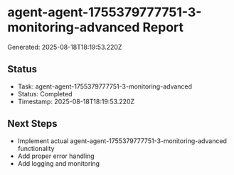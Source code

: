 # agent-agent-1755379777751-3-monitoring-advanced Report

Generated: 2025-08-18T18:19:53.220Z

## Status
- Task: agent-agent-1755379777751-3-monitoring-advanced
- Status: Completed
- Timestamp: 2025-08-18T18:19:53.220Z

## Next Steps
- Implement actual agent-agent-1755379777751-3-monitoring-advanced functionality
- Add proper error handling
- Add logging and monitoring
